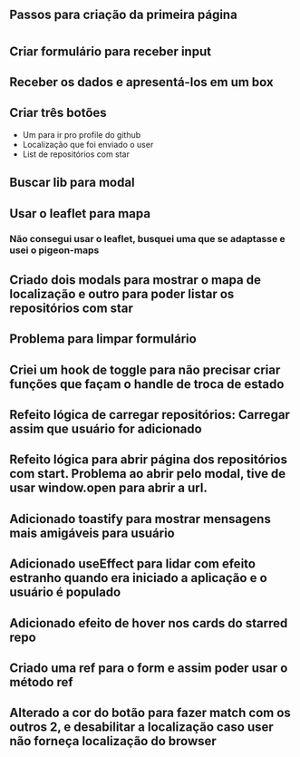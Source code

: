 ## Passos para criação da primeira página

#

<h2>Criar formulário para receber input</h2>

<h2>Receber os dados e apresentá-los em um box</h2>

<h2>Criar três botões</h2>
<ul>
  <li>Um para ir pro profile do github</li>
  <li>Localização que foi enviado o user</li>
  <li>List de repositórios com star</li>
</ul>

<h2>Buscar lib para modal</h2>

<h2>Usar o leaflet para mapa</h2>
<h3>Não consegui usar o leaflet, busquei uma que se adaptasse e usei o pigeon-maps</h3>

<h2>Criado dois modals para mostrar o mapa de localização e outro para poder listar os repositórios com star</h2>

<h2>Problema para limpar formulário</h2>

<h2>Criei um hook de toggle para não precisar criar funções que façam o handle de troca de estado</h2>

<h2>Refeito lógica de carregar repositórios: Carregar assim que usuário for adicionado</h2>

<h2>Refeito lógica para abrir página dos repositórios com start. Problema ao abrir pelo modal, tive de usar window.open para abrir a url.</h2>

<h2>Adicionado toastify para mostrar mensagens mais amigáveis para usuário</h2>

<h2>Adicionado useEffect para lidar com efeito estranho quando era iniciado a aplicação e o usuário é populado</h2>

<h2>Adicionado efeito de hover nos cards do starred repo</h2>

<h2>Criado uma ref para o form e assim poder usar o método ref</h2>

<h2>Alterado a cor do botão para fazer match com os outros 2, e desabilitar a localização caso user não forneça localização do browser</h2>
